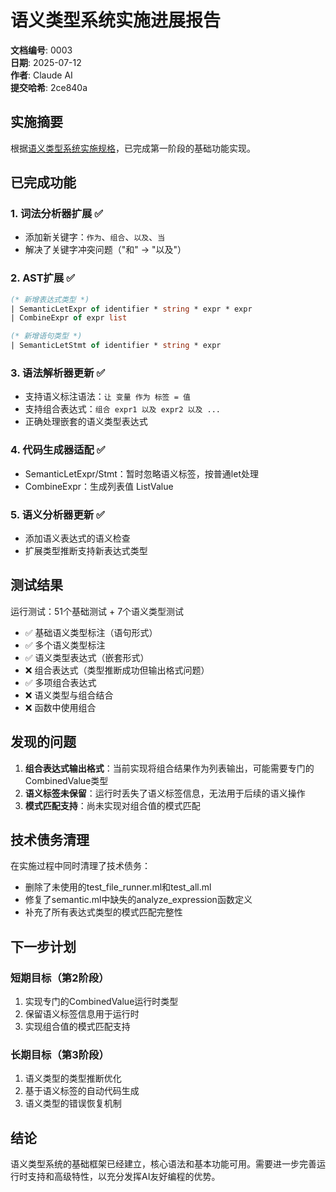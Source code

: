 # 语义类型系统实施进展报告

**文档编号**: 0003  
**日期**: 2025-07-12  
**作者**: Claude AI  
**提交哈希**: 2ce840a

## 实施摘要

根据[语义类型系统实施规格](../design/0018-语义类型系统实施规格.md)，已完成第一阶段的基础功能实现。

## 已完成功能

### 1. 词法分析器扩展 ✅
- 添加新关键字：`作为`、`组合`、`以及`、`当`
- 解决了关键字冲突问题（"和" → "以及"）

### 2. AST扩展 ✅
```ocaml
(* 新增表达式类型 *)
| SemanticLetExpr of identifier * string * expr * expr  
| CombineExpr of expr list

(* 新增语句类型 *)
| SemanticLetStmt of identifier * string * expr
```

### 3. 语法解析器更新 ✅
- 支持语义标注语法：`让 变量 作为 标签 = 值`
- 支持组合表达式：`组合 expr1 以及 expr2 以及 ...`
- 正确处理嵌套的语义类型表达式

### 4. 代码生成器适配 ✅
- SemanticLetExpr/Stmt：暂时忽略语义标签，按普通let处理
- CombineExpr：生成列表值 ListValue

### 5. 语义分析器更新 ✅
- 添加语义表达式的语义检查
- 扩展类型推断支持新表达式类型

## 测试结果

运行测试：51个基础测试 + 7个语义类型测试
- ✅ 基础语义类型标注（语句形式）
- ✅ 多个语义类型标注
- ✅ 语义类型表达式（嵌套形式）
- ❌ 组合表达式（类型推断成功但输出格式问题）
- ✅ 多项组合表达式
- ❌ 语义类型与组合结合
- ❌ 函数中使用组合

## 发现的问题

1. **组合表达式输出格式**：当前实现将组合结果作为列表输出，可能需要专门的CombinedValue类型
2. **语义标签未保留**：运行时丢失了语义标签信息，无法用于后续的语义操作
3. **模式匹配支持**：尚未实现对组合值的模式匹配

## 技术债务清理

在实施过程中同时清理了技术债务：
- 删除了未使用的test_file_runner.ml和test_all.ml
- 修复了semantic.ml中缺失的analyze_expression函数定义
- 补充了所有表达式类型的模式匹配完整性

## 下一步计划

### 短期目标（第2阶段）
1. 实现专门的CombinedValue运行时类型
2. 保留语义标签信息用于运行时
3. 实现组合值的模式匹配支持

### 长期目标（第3阶段）
1. 语义类型的类型推断优化
2. 基于语义标签的自动代码生成
3. 语义类型的错误恢复机制

## 结论

语义类型系统的基础框架已经建立，核心语法和基本功能可用。需要进一步完善运行时支持和高级特性，以充分发挥AI友好编程的优势。